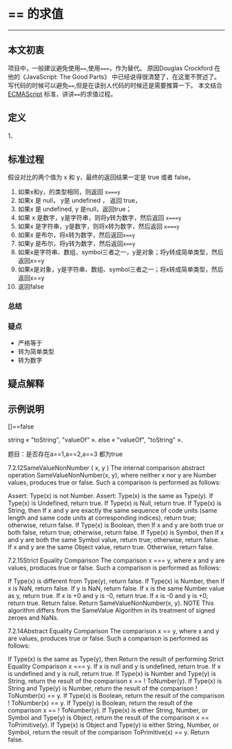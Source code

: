 # == 的求值
---
## 本文初衷
项目中，一般建议避免使用`==`,使用`===`，作为替代。
原因Douglas Crockford 在他的《JavaScript: The Good Parts》 中已经说得很清楚了，在这里不赘述了。
写代码的时候可以避免`==`,但是在读别人代码的时候还是需要推算一下。
本文结合 [ECMAScript](https://tc39.github.io/ecma262/#sec-abstract-equality-comparison) 标准，讲讲`==`的求值过程。

## 定义
1、

## 标准过程

假设对比的两个值为 x 和 y，最终的返回结果一定是 true 或者 false。
1. 如果x和y，的类型相同，则返回 `x===y`
2. 如果x 是 null， y是 undefined ， 返回 true，
3. 如果x 是 undefined, y 是null，返回true；
4. 如果 x 是数字，y是字符串，则将y转为数字，然后返回 `x===y`
5. 如果x 是字符串，y是数字，则将x转为数字，然后返回 `x===y`
6. 如果x 是布尔，将x转为数字，然后返回`x==y`
7. 如果y 是布尔，将y转为数字，然后返回`x==y`
8. 如果x是字符串、数组、symbol三者之一，y是对象；将y转成简单类型，然后返回x==y
9. 如果x是对象，y是字符串、数组、symbol三者之一；将x转成简单类型，然后返回x==y
10. 返回false

### 总结

### 疑点
+ 严格等于
+ 转为简单类型
+ 转为数字




## 疑点解释

## 示例说明
[]==false

string  « "toString", "valueOf" ».
else « "valueOf", "toString" ».

题目：是否存在a==1,a==2,a==3 都为true


7.2.12SameValueNonNumber ( x, y )
The internal comparison abstract operation SameValueNonNumber(x, y), where neither x nor y are Number values, produces true or false. Such a comparison is performed as follows:

Assert: Type(x) is not Number.
Assert: Type(x) is the same as Type(y).
If Type(x) is Undefined, return true.
If Type(x) is Null, return true.
If Type(x) is String, then
If x and y are exactly the same sequence of code units (same length and same code units at corresponding indices), return true; otherwise, return false.
If Type(x) is Boolean, then
If x and y are both true or both false, return true; otherwise, return false.
If Type(x) is Symbol, then
If x and y are both the same Symbol value, return true; otherwise, return false.
If x and y are the same Object value, return true. Otherwise, return false.



7.2.15Strict Equality Comparison
The comparison x === y, where x and y are values, produces true or false. Such a comparison is performed as follows:

If Type(x) is different from Type(y), return false.
If Type(x) is Number, then
If x is NaN, return false.
If y is NaN, return false.
If x is the same Number value as y, return true.
If x is +0 and y is -0, return true.
If x is -0 and y is +0, return true.
Return false.
Return SameValueNonNumber(x, y).
NOTE
This algorithm differs from the SameValue Algorithm in its treatment of signed zeroes and NaNs.

7.2.14Abstract Equality Comparison
The comparison x == y, where x and y are values, produces true or false. Such a comparison is performed as follows:

If Type(x) is the same as Type(y), then
Return the result of performing Strict Equality Comparison x === y.
If x is null and y is undefined, return true.
If x is undefined and y is null, return true.
If Type(x) is Number and Type(y) is String, return the result of the comparison x == ! ToNumber(y).
If Type(x) is String and Type(y) is Number, return the result of the comparison ! ToNumber(x) == y.
If Type(x) is Boolean, return the result of the comparison ! ToNumber(x) == y.
If Type(y) is Boolean, return the result of the comparison x == ! ToNumber(y).
If Type(x) is either String, Number, or Symbol and Type(y) is Object, return the result of the comparison x == ToPrimitive(y).
If Type(x) is Object and Type(y) is either String, Number, or Symbol, return the result of the comparison ToPrimitive(x) == y.
Return false.
